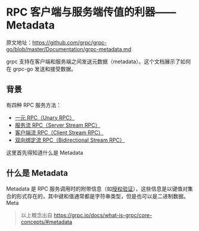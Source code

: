 # RPC 客户端与服务端传值的利器——Metadata

原文地址：https://github.com/grpc/grpc-go/blob/master/Documentation/grpc-metadata.md

grpc 支持在客户端和服务端之间发送元数据（metadata）。这个文档展示了如何在 grpc-go 发送和接受数据。

## 背景

有四种 RPC 服务方法：

- [一元 RPC（Unary RPC）](https://grpc.io/docs/guides/concepts.html#unary-rpc)
- [服务流 RPC（Server Stream RPC）](https://grpc.io/docs/guides/concepts.html#server-streaming-rpc)
- [客户端流 RPC（Client Stream RPC）](https://grpc.io/docs/guides/concepts.html#client-streaming-rpc)
- [双向绑定流 RPC（Bidirectional Stream RPC）](https://grpc.io/docs/guides/concepts.html#bidirectional-streaming-rpc)

这里首先得知道什么是 Metadata

## 什么是 Metadata

Metadata 是 RPC 服务调用时的附带信息（如[授权验证](https://grpc.io/docs/guides/auth/)），这些信息是以键值对集合的形式存在的，其中键和值通常都是字符串类型，但是也可以是二进制数据。Meta

> 以上概念出自 https://grpc.io/docs/what-is-grpc/core-concepts/#metadata

